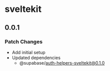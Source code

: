 # sveltekit

## 0.0.1

### Patch Changes

- Add initial setup
- Updated dependencies
  - @supabase/auth-helpers-sveltekit@0.1.0
